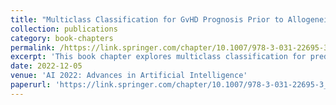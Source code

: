 ```yaml
---
title: "Multiclass Classification for GvHD Prognosis Prior to Allogeneic Stem Cell Transplantation"
collection: publications
category: book-chapters
permalink: /https://link.springer.com/chapter/10.1007/978-3-031-22695-3_34
excerpt: 'This book chapter explores multiclass classification for predicting GvHD prognosis prior to allogeneic stem cell transplantation.'
date: 2022-12-05
venue: 'AI 2022: Advances in Artificial Intelligence'
paperurl: 'https://link.springer.com/chapter/10.1007/978-3-031-22695-3_34'
---
```

